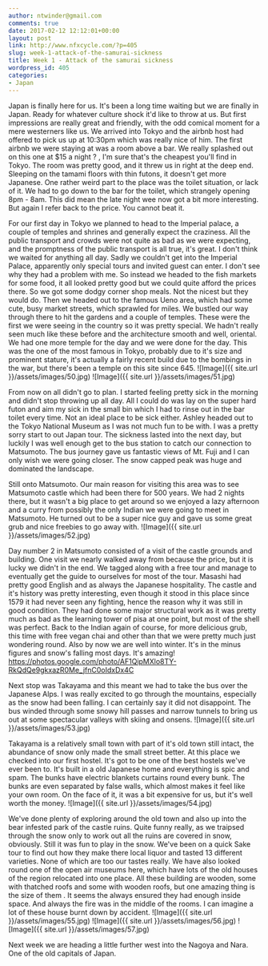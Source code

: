 ```yaml
---
author: ntwinder@gmail.com
comments: true
date: 2017-02-12 12:12:01+00:00
layout: post
link: http://www.nfxcycle.com/?p=405
slug: week-1-attack-of-the-samurai-sickness
title: Week 1 - Attack of the samurai sickness
wordpress_id: 405
categories:
- Japan
---
```


Japan is finally here for us. It's been a long time waiting but we are finally in Japan. Ready for whatever culture shock it'd like to throw at us. But first impressions are really great and friendly, with the odd comical moment for a mere westerners like us. We arrived into Tokyo and the airbnb host had offered to pick us up at 10:30pm which was really nice of him.  The first airbnb we were staying at was a room above a bar. We really splashed out on this one at $15 a night ? , I'm sure that's the cheapest you'll find in Tokyo.  The room was pretty good, and it threw us in right at the deep end. Sleeping on the tamami floors with thin futons, it doesn't get more Japanese. One rather weird part to the place was the toilet situation, or lack of it. We had to go down to the bar for the toilet, which strangely opening 8pm - 8am.  This did mean the late night wee now got a bit more interesting. But again I refer back to the price. You cannot beat it.

For our first day in Tokyo we planned to head to the Imperial palace, a couple of temples and shrines and generally expect the craziness.  All the public transport and crowds were not quite as bad as we were expecting, and the promptness of the public transport is all true, it's great. I don't think we waited for anything all day. Sadly we couldn't get into the Imperial Palace, apparently only special tours and invited guest can enter. I don't see why they had a problem with me. So instead we headed to the fish markets for some food, it all looked pretty good but we could quite afford the prices there. So we got some dodgy corner shop meals. Not the nicest but they would do. Then we headed out to the famous Ueno area, which had some cute, busy market streets, which sprawled for miles. We bustled our way through there to hit the gardens and a couple of temples. These were the first we were seeing in the country so it was pretty special. We hadn't really seen much like these before and the architecture smooth and well, oriental. We had one more temple for the day and we were done for the day. This was the one of the most famous in Tokyo, probably due to it's size and prominent stature, it's actually a fairly recent build due to the bombings in the war, but there's been a temple on this site since 645.
![Image]({{ site.url }}/assets/images/50.jpg)
![Image]({{ site.url }}/assets/images/51.jpg)

From now on all didn't go to plan. I started feeling pretty sick in the morning and didn't stop throwing up all day. All I could do was lay on the super hard futon and aim my sick in the small bin which I had to rinse out in the bar toilet every time. Not an ideal place to be sick either. Ashley headed out to the Tokyo National Museum as I was not much fun to be with. I was a pretty sorry start to out Japan tour. The sickness lasted into the next day, but luckily I was well enough get to the bus station to catch our connection to Matsumoto.  The bus journey gave us fantastic views of Mt. Fuji and I can only wish we were going closer. The snow capped peak was huge and dominated the landscape.

Still onto Matsumoto. Our main reason for visiting this area was to see Matsumoto castle which had been there for 500 years. We had 2 nights there, but it wasn't a big place to get around so we enjoyed a lazy afternoon and a curry from possibly the only Indian we were going to meet in Matsumoto. He turned out to be a super nice guy and gave us some great grub and nice freebies to go away with.
![Image]({{ site.url }}/assets/images/52.jpg)

Day number 2 in Matsumoto consisted of a visit of the castle grounds and building.  One visit we nearly walked away from because the price, but it is lucky we didn't in the end.  We tagged along with a free tour and manage to eventually get the guide to ourselves for most of the tour. Masashi had pretty good English and as always the Japanese hospitality.  The castle and it's history was pretty interesting, even though it stood in this place since 1579 it had never seen any fighting, hence the reason why it was still in good condition.  They had done some major structural work as it was pretty much as bad as the learning tower of pisa at one point, but most of the shell was perfect. Back to the Indian again of course, for more delicious grub, this time with free vegan chai and other than that we were pretty much just wondering round. Also by now we are well into winter. It's in the minus figures and snow's falling most days. It's amazing!
https://photos.google.com/photo/AF1QipMXlo8TY-RkQdQe9gkxazR0Me_jfnC0oIdxDx4C

Next stop was Takayama and this meant we had to take the bus over the Japanese Alps. I was really excited to go through the mountains, especially as the snow had been falling. I can certainly say it did not disappoint. The bus winded through some snowy hill passes and narrow tunnels to bring us out at some spectacular valleys with skiing and onsens.
![Image]({{ site.url }}/assets/images/53.jpg)

Takayama is a relatively small town with part of it's old town still intact, the abundance of snow only made the small street better. At this place we checked into our first hostel. It's got to be one of the best hostels we've ever been to. It's built in a old Japanese home and everything is spic and spam. The bunks have electric blankets curtains round every bunk. The bunks are even separated by false walls, which almost makes it feel like your own room. On the face of it, it was a bit expensive for us, but it's well worth the money.
![Image]({{ site.url }}/assets/images/54.jpg)

We've done plenty of exploring around the old town and also up into the bear infested park of the castle ruins. Quite funny really, as we traipsed through the snow only to work out all the ruins are covered in snow, obviously.  Still it was fun to play in the snow. We've been on a quick Sake tour to find out how they make there local liquor and tasted 13 different varieties.  None of which are too our tastes really. We have also looked round one of the open air museums here, which have lots of the old houses of the region relocated into one place. All these building are wooden, some with thatched roofs and some with wooden roofs, but one amazing thing is the size of them . It seems the always ensured they had enough inside space. And always the fire was in the middle of the rooms. I can imagine a lot of these house burnt down by accident.
![Image]({{ site.url }}/assets/images/55.jpg)
![Image]({{ site.url }}/assets/images/56.jpg)
![Image]({{ site.url }}/assets/images/57.jpg)

Next week we are heading a little further west into the Nagoya and Nara. One of the old capitals of Japan.
